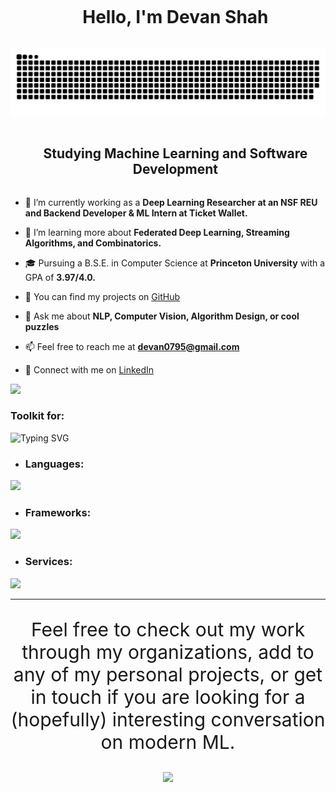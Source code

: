 <!--horizontal divider(gradiant)-->

<!--h1 without bottom border-->
<div id="user-content-toc">
  <ul align="center">
    <summary><h1 style="display: inline-block">Hello, I'm Devan Shah</h1></summary>
  </ul>
</div>

<!--- snake -->
<div align="center">
  <img  src="https://github.com/1999AZZAR/1999AZZAR/blob/main/resources/img/grid-snake.svg"
       alt="snake" /></a>
</div>

<!--h2 without bottom border-->
<div id="user-content-toc">
  <ul align="center">
    <summary><h2 style="display: inline-block">Studying Machine Learning and Software Development</h2></summary>
  </ul>
</div>

<!--Intro start-->
- 🔭 I’m currently working as a **Deep Learning Researcher at an NSF REU and Backend Developer & ML Intern at Ticket Wallet.**

- 🌱 I’m learning more about **Federated Deep Learning, Streaming Algorithms, and Combinatorics.**

- 🎓 Pursuing a B.S.E. in Computer Science at **Princeton University** with a GPA of **3.97/4.0.**

- 📝 You can find my projects on [GitHub](https://github.com/devs-cs)

- 💬 Ask me about **NLP, Computer Vision, Algorithm Design, or cool puzzles**

- 📫 Feel free to reach me at **devan0795@gmail.com**

- 👥 Connect with me on [LinkedIn](https://linkedin.com/in/devan-j-shah)
<!--Intro end-->

<img src="https://user-images.githubusercontent.com/73097560/115834477-dbab4500-a447-11eb-908a-139a6edaec5c.gif">

<!--h1 without bottom border-->

### Toolkit for:
![Typing SVG](https://readme-typing-svg.herokuapp.com?font=Time+New+Roman&duration=3000&color=cyan&size=35&center=false&vCenter=true&width=550&height=55&lines=Machine+Learning;Software+Design;Competitive+Programming;+Messing+Around..&hearts;)


<!-- Language section -->
* <h3 align="left">Languages:</h3>
<p align="left">
  <a href="https://skillicons.dev">
    <img src="https://skillicons.dev/icons?i=cpp,py,js,java,html,css,java,ts,c,go&perline=10" />
  </a>
</p>

<!-- Framework section -->
* <h3 align="left">Frameworks:</h3>
<p align="left">
  <a href="https://skillicons.dev">
    <img src="https://skillicons.dev/icons?i=pytorch,tensorflow,fastapi,react,nextjs,express,nodejs,django,bootstrap&perline=10" />
  </a>
</p>

<!-- Services section -->
* <h3 align="left">Services:</h3>
<p align="left">
  <a href="https://skillicons.dev">
    <img src="https://skillicons.dev/icons?i=aws,discord,docker,figma,firebase,github,idea,linux,mongodb,mysql,postman,vscode&perline=15" />
  </a>
</p>


<!--horizontal divider(gradiant)-->
----


<!-- Message -->
<div align="center">
  <p style="font-size: 30px;">Feel free to check out my work through my organizations, add to any of  my personal projects, or get in touch if you are looking for a (hopefully) interesting conversation on modern ML.
  </p>
</div>

<!--profile visit count-->
<div align="center">
  
[![](https://visitcount.itsvg.in/api?id=devs-cs&icon=3&color=6)](https://visitcount.itsvg.in)
  
</div>
